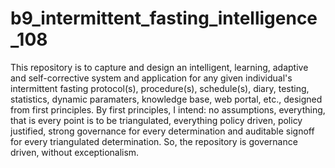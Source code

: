 # b9_intermittent_fasting_intelligence_108
This repository is to capture and design an intelligent, learning, adaptive and self-corrective system and application for any given individual's intermittent fasting protocol(s), procedure(s), schedule(s), diary, testing, statistics, dynamic paramaters, knowledge base, web portal, etc., designed from first principles. By first principles, I intend: no assumptions, everything, that is every point is to be triangulated, everything policy driven, policy justified, strong governance for every determination and auditable signoff for every triangulated determination. So, the repository is governance driven, without exceptionalism.
